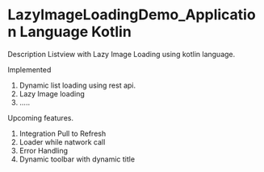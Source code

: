 # LazyImageLoadingDemo_Application Language Kotlin

Description
Listview with Lazy Image Loading using kotlin language.

Implemented
1) Dynamic list loading using rest api.
2) Lazy Image loading
3) .....


Upcoming features.
1) Integration Pull to Refresh
2) Loader while natwork call
3) Error Handling
4) Dynamic toolbar with dynamic title